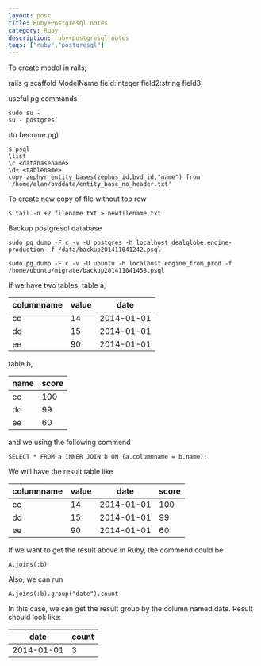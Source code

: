 ```yaml
---
layout: post
title: Ruby+Postgresql notes
category: Ruby
description: ruby+postgresql notes
tags: ["ruby","postgresql"]
---
```


To create model in rails;

rails g scaffold ModelName field:integer field2:string field3:

useful pg commands


```
sudo su - 
su - postgres
```

(to become pg)


```
$ psql
\list
\c <databasename>
\d+ <tablename>
copy zephyr_entity_bases(zephus_id,bvd_id,"name") from '/home/alan/bvddata/entity_base_no_header.txt'
```


To create new copy of file without top row

```
$ tail -n +2 filename.txt > newfilename.txt
```

Backup postgresql database

```
sudo pg_dump -F c -v -U postgres -h localhost dealglobe.engine-production -f /data/backup201411041242.psql

sudo pg_dump -F c -v -U ubuntu -h localhost engine_from_prod -f /home/ubuntu/migrate/backup201411041458.psql
```

If we have two tables, table a,

columnname | value | date
-----------|-------|------
cc | 14 | 2014-01-01
dd | 15 | 2014-01-01
ee | 90 | 2014-01-01

table b,

name | score
-----|-------
cc | 100 
dd | 99
ee | 60

and we using the following commend

```
SELECT * FROM a INNER JOIN b ON (a.columnname = b.name);
```

We will have the result table like

columnname | value | date | score
-----------|-------|------|------
cc | 14 | 2014-01-01 | 100
dd | 15 | 2014-01-01 | 99
ee | 90 | 2014-01-01 | 60

If we want to get the result above in Ruby, the commend could be

```
A.joins(:b)
```

Also, we can run

```
A.joins(:b).group("date").count
```

In this case, we can get the result group by the column named date. Result should look like:

date | count
-----|------
2014-01-01 | 3


